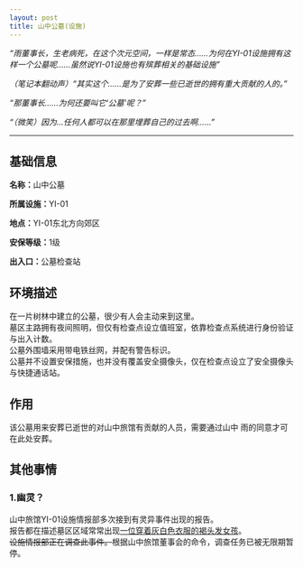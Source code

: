 ```yaml
---
layout: post
title: 山中公墓(设施)
---
```



<p><em>“雨董事长，生老病死，在这个次元空间，一样是常态……为何在YI-01设施拥有这样一个公墓呢……虽然说YI-01设施也有殡葬相关的基础设施”</em></p><p><em>（笔记本翻动声）“其实这个……是为了安葬一些已逝世的拥有重大贡献的人的。”</em></p><p><em>“那董事长……为何还要叫它‘公墓’呢？”</em></p><p><em>“（微笑）因为…任何人都可以在那里埋葬自己的过去啊……”</em></p><hr><h2>基础信息</h2><p><strong>名称：</strong>山中公墓</p><p><strong>所属设施：</strong>YI-01</p><p><strong>地点：</strong>YI-01东北方向郊区</p><p><strong>安保等级：</strong>1级</p><p><strong>出入口：</strong>公墓检查站</p><h2>环境描述</h2><p>在一片树林中建立的公墓，很少有人会主动来到这里。<br>墓区主路拥有夜间照明，但仅有检查点设立值班室，依靠检查点系统进行身份验证与出入计数。<br>公墓外围墙采用带电铁丝网，并配有警告标识。<br>公墓并不设置安保措施，也并没有覆盖安全摄像头，仅在检查点设立了安全摄像头与快捷通话站。</p><h2>作用</h2><p>该公墓用来安葬已逝世的对山中旅馆有贡献的人员，需要通过山中 雨的同意才可在此处安葬。</p><h2>其他事情</h2><h3>1.幽灵？</h3><p>山中旅馆YI-01设施情报部多次接到有灵异事件出现的报告。<br>报告都在描述墓区区域常常出现<a href="/index.php/character/torres-gambella.html">一位穿着灰白色衣服的褐头发女孩</a>。<br><del>设施情报部正在调查此事件。</del>根据山中旅馆董事会的命令，调查任务已被无限期暂停。</p>
